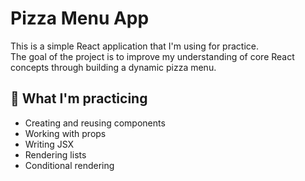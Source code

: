 # Pizza Menu App

This is a simple React application that I'm using for practice.  
The goal of the project is to improve my understanding of core React concepts through building a dynamic pizza menu.

## 🔧 What I'm practicing

- Creating and reusing components
- Working with props
- Writing JSX
- Rendering lists
- Conditional rendering


